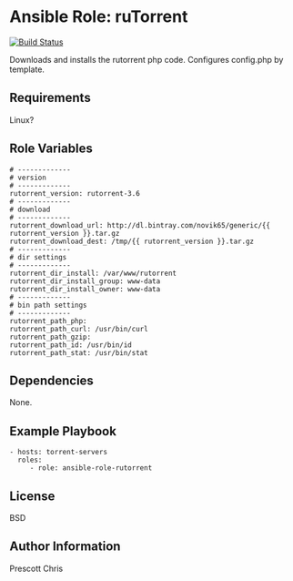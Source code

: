 Ansible Role: ruTorrent
=========
[![Build Status](https://travis-ci.org/cmprescott/ansible-role-rutorrent.svg?branch=master)](https://travis-ci.org/cmprescott/ansible-role-rutorrent)

Downloads and installs the rutorrent php code. Configures config.php by template.

Requirements
------------

Linux?

Role Variables
--------------

```
# -------------
# version
# -------------
rutorrent_version: rutorrent-3.6
# -------------
# download
# -------------
rutorrent_download_url: http://dl.bintray.com/novik65/generic/{{ rutorrent_version }}.tar.gz
rutorrent_download_dest: /tmp/{{ rutorrent_version }}.tar.gz
# -------------
# dir settings
# -------------
rutorrent_dir_install: /var/www/rutorrent
rutorrent_dir_install_group: www-data
rutorrent_dir_install_owner: www-data
# -------------
# bin path settings
# -------------
rutorrent_path_php: 
rutorrent_path_curl: /usr/bin/curl
rutorrent_path_gzip:
rutorrent_path_id: /usr/bin/id
rutorrent_path_stat: /usr/bin/stat
```

Dependencies
------------

None.

Example Playbook
----------------

    - hosts: torrent-servers
      roles:
         - role: ansible-role-rutorrent
            

License
-------

BSD

Author Information
------------------

Prescott Chris
